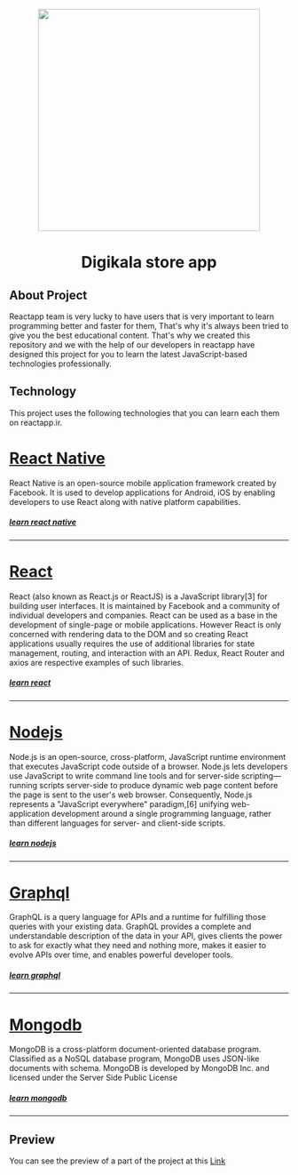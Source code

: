 <p align="center"><img src="https://reactapp.ir/wp-content/uploads/react.df70b005-1.png" width="400"></p>

<h1 align="center">Digikala store app</h1>

## About Project

Reactapp team is very lucky to have users that is very important to learn programming better and faster for them, That's why it's always been tried to give you the best educational content. That's why we created this repository and we with the help of our developers in reactapp have designed this project for you to learn the latest JavaScript-based technologies professionally.

## Technology

This project uses the following technologies that you can learn each them on reactapp.ir.

<a href="https://facebook.github.io/react-native/"><h1>React Native</h1></a>
<p>
    React Native is an open-source mobile application framework created by Facebook. It is used to develop applications for Android, iOS by enabling developers to use React along with native platform capabilities.
</p>
<a href="https://reactapp.ir/?p=33205"><h5>learn react native</h5></a><hr/>

<a href="https://reactjs.org/"><h1>React</h1></a>
<p>
    React (also known as React.js or ReactJS) is a JavaScript library[3] for building user interfaces. It is maintained by Facebook and a community of individual developers and companies.
    React can be used as a base in the development of single-page or mobile applications. However React is only concerned with rendering data to the DOM and so creating React applications usually requires the use of additional libraries for state management, routing, and interaction with an API. Redux, React Router and axios are respective examples of such libraries.
</p>
<a href="https://reactapp.ir/?p=40466"><h5>learn react</h5></a><hr/>

<a href="https://nodejs.org"><h1>Nodejs</h1></a>
<p>
    Node.js is an open-source, cross-platform, JavaScript runtime environment that executes JavaScript code outside of a browser. Node.js lets developers use JavaScript to write command line tools and for server-side scripting—running scripts server-side to produce dynamic web page content before the page is sent to the user's web browser. Consequently, Node.js represents a "JavaScript everywhere" paradigm,[6] unifying web-application development around a single programming language, rather than different languages for server- and client-side scripts.
</p>
<a href="https://reactapp.ir/?p=38314"><h5>learn nodejs</h5></a><hr/>

<a href="https://graphql.org/"><h1>Graphql</h1></a>
<p>
    GraphQL is a query language for APIs and a runtime for fulfilling those queries with your existing data. GraphQL provides a complete and understandable description of the data in your API, gives clients the power to ask for exactly what they need and nothing more, makes it easier to evolve APIs over time, and enables powerful developer tools.
</p>
<a href="https://reactapp.ir/?p=42157"><h5>learn graphql</h5></a><hr/>


<a href="https://mongodb.com"><h1>Mongodb</h1></a>
<p>
    MongoDB is a cross-platform document-oriented database program. Classified as a NoSQL database program, MongoDB uses JSON-like documents with schema. MongoDB is developed by MongoDB Inc. and licensed under the Server Side Public License
</p>
<a href=""><h5>learn mongodb</h5></a><hr/>

## Preview
You can see the preview of a part of the project at this [Link](https://reactapp.ir/project)


